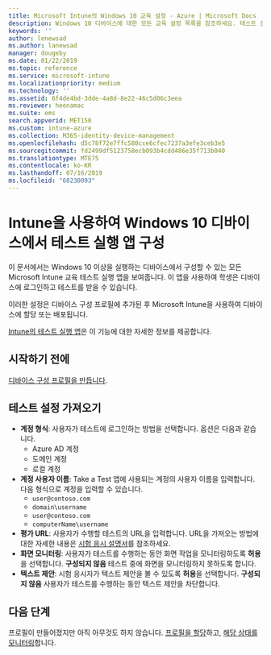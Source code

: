 ```yaml
---
title: Microsoft Intune의 Windows 10 교육 설정 - Azure | Microsoft Docs
description: Windows 10 디바이스에 대한 모든 교육 설정 목록을 참조하세요. 테스트 실행 앱이 있는 디바이스 구성 프로필에서 이 설정을 사용하고, 사용자 또는 학생이 로그인하는 방법을 선택하고, 테스트 중에 화면을 모니터링하는 등의 작업을 Intune에서 수행할 수 있습니다.
keywords: ''
author: lenewsad
ms.author: lanewsad
manager: dougeby
ms.date: 01/22/2019
ms.topic: reference
ms.service: microsoft-intune
ms.localizationpriority: medium
ms.technology: ''
ms.assetid: 6f4de4bd-3dde-4a8d-8e22-46c5d06c3eea
ms.reviewer: heenamac
ms.suite: ems
search.appverid: MET150
ms.custom: intune-azure
ms.collection: M365-identity-device-management
ms.openlocfilehash: d5c78f72e7ffc580cce6cfec7237a3efe3ceb3e5
ms.sourcegitcommit: fd2499df5123758ecb093b4cdd486e35f713b040
ms.translationtype: MTE75
ms.contentlocale: ko-KR
ms.lasthandoff: 07/16/2019
ms.locfileid: "68230093"
---
```

# <a name="configure-the-take-a-test-app-on-windows-10-devices-using-intune"></a>Intune을 사용하여 Windows 10 디바이스에서 테스트 실행 앱 구성

이 문서에서는 Windows 10 이상을 실행하는 디바이스에서 구성할 수 있는 모든 Microsoft Intune 교육 테스트 실행 앱을 보여줍니다. 이 앱을 사용하여 학생은 디바이스에 로그인하고 테스트를 받을 수 있습니다.

이러한 설정은 디바이스 구성 프로필에 추가된 후 Microsoft Intune을 사용하여 디바이스에 할당 또는 배포됩니다.

[Intune의 테스트 실행 앱](education-settings-configure.md)은 이 기능에 대한 자세한 정보를 제공합니다.

## <a name="before-you-begin"></a>시작하기 전에

[디바이스 구성 프로필을 만듭니다](education-settings-configure.md#create-a-device-profile).

## <a name="take-a-test-settings"></a>테스트 설정 가져오기  

- **계정 형식**: 사용자가 테스트에 로그인하는 방법을 선택합니다. 옵션은 다음과 같습니다.
  - Azure AD 계정
  - 도메인 계정
  - 로컬 계정
- **계정 사용자 이름**: Take a Test 앱에 사용되는 계정의 사용자 이름을 입력합니다. 다음 형식으로 계정을 입력할 수 있습니다.
  - `user@contoso.com`
  - `domain\username`
  - `user@contoso.com`
  - `computerName\username`
- **평가 URL**: 사용자가 수행할 테스트의 URL을 입력합니다. URL을 가져오는 방법에 대한 자세한 내용은 [시험 응시 설명서](https://docs.microsoft.com/education/windows/take-tests-in-windows-10)를 참조하세요.
- **화면 모니터링**: 사용자가 테스트를 수행하는 동안 화면 작업을 모니터링하도록 **허용**을 선택합니다. **구성되지 않음** 테스트 중에 화면을 모니터링하지 못하도록 합니다.
- **텍스트 제안**: 시험 응시자가 텍스트 제안을 볼 수 있도록 **허용**을 선택합니다. **구성되지 않음** 사용자가 테스트를 수행하는 동안 텍스트 제안을 차단합니다.

## <a name="next-steps"></a>다음 단계

프로필이 만들어졌지만 아직 아무것도 하지 않습니다. [프로필을 할당](device-profile-assign.md)하고, [해당 상태를 모니터링](device-profile-monitor.md)합니다.
